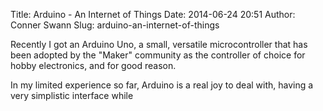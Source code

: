 Title: Arduino - An Internet of Things
Date: 2014-06-24 20:51
Author: Conner Swann
Slug: arduino-an-internet-of-things

Recently I got an Arduino Uno, a small, versatile microcontroller that has been adopted by the "Maker" community as the controller of choice for hobby electronics, and for good reason.

</p>

In my limited experience so far, Arduino is a real joy to deal with, having a very simplistic interface while

</p>
